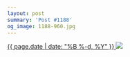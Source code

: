 ```yaml
---
layout: post
summary: 'Post #1188'
og_image: 1188-960.jpg
---
```


<p>
 <time>
  <a href="/1188">
   {{ page.date | date: "%B %-d, %Y" }}
  </a>
 </time>
 <a href="/1188">
  <img data-taken="8/1/2020" sizes="(min-width: 700px) 50vw, calc(100vw - 2rem)" src="{{ site.assets_url }}/1188-480.jpg" srcset="{{ site.assets_url }}/1188-240.jpg 240w, {{ site.assets_url }}/1188-480.jpg 480w, {{ site.assets_url }}/1188-720.jpg 720w, {{ site.assets_url }}/1188-960.jpg 960w"/>
 </a>
</p>
